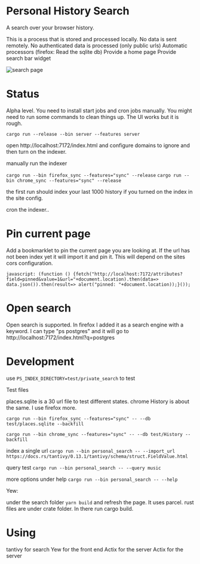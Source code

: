 # Personal History Search

A search over your browser history.

This is a process that is stored and processed locally.
No data is sent remotely.
No authenticated data is processed (only public urls)
Automatic processors (firefox: Read the sqlite db)
Provide a home page
Provide search bar widget

![search page](https://raw.githubusercontent.com/sbeckeriv/personal_search/master/example.png)

# Status

Alpha level. You need to install start jobs and cron jobs manually. You might need to run some commands to clean things up. The UI works but it is rough.

`cargo run --release --bin server --features server`

open http://localhost:7172/index.html and configure domains to ignore and then turn on the indexer.

manually run the indexer

`cargo run --bin firefox_sync --features="sync" --release`
`cargo run --bin chrome_sync --features="sync" --release`

the first run should index your last 1000 history if you turned on the index in the site config.

cron the indexer..

# Pin current page

Add a bookmarklet to pin the current page you are looking at. If the url has not been index yet it will import it and pin it. This will depend on the sites cors configuration.

```
javascript: (function () {fetch("http://localhost:7172/attributes?field=pinned&value=1&url="+document.location).then(data=> data.json()).then(result=> alert("pinned: "+document.location));}());
```

# Open search

Open search is supported. In firefox I added it as a search engine with a keyword. I can type "ps postgres" and it will go to http://localhost:7172/index.html?q=postgres

# Development

use `PS_INDEX_DIRECTORY=test/private_search` to test

Test files

places.sqlite is a 30 url file to test different states. chrome History is about the same. I use firefox more.

`cargo run --bin firefox_sync --features="sync" -- --db test/places.sqlite --backfill`

`cargo run --bin chrome_sync --features="sync" -- --db test/History --backfill`

index a single url
`cargo run --bin personal_search -- --import_url https://docs.rs/tantivy/0.13.1/tantivy/schema/struct.FieldValue.html`

query test
`cargo run --bin personal_search -- --query music`

more options under help
`cargo run --bin personal_search -- --help`

Yew:

under the search folder `yarn build` and refresh the page. It uses parcel. rust files are under crate folder. In there run cargo build.

# Using

tantivy for search
Yew for the front end
Actix for the server
Actix for the server
